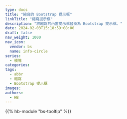 ```yaml
---
type: docs
title: "縮寫的 Bootstrap 提示框"
linkTitle: "縮寫提示框"
description: "將縮寫的內置提示框替換為 Bootstrap 提示框。"
date: 2024-02-03T15:18:59+08:00
draft: false
nav_weight: 1000
nav_icon:
  vendor: bs
  name: info-circle
series:
  - 模塊
categories:
tags:
  - abbr
  - 縮寫
  - Bootstrap 提示框
images:
authors:
  - HB
---
```


{{% hb-module "bs-tooltip" %}}
